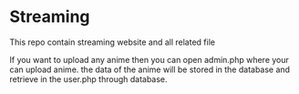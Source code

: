 # Streaming
This repo contain streaming website and all related file

If you want to upload any anime then you can open admin.php where your can upload anime.
  the data of the anime will be stored in the database and retrieve in the user.php through database.
